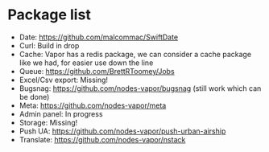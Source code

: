 # Package list

 - Date: https://github.com/malcommac/SwiftDate
 - Curl: Build in drop
 - Cache: Vapor has a redis package, we can consider a cache package like we had, for easier use down the line
 - Queue: https://github.com/BrettRToomey/Jobs
 - Excel/Csv export: Missing!
 - Bugsnag: https://github.com/nodes-vapor/bugsnag (still work which can be done)
 - Meta: https://github.com/nodes-vapor/meta
 - Admin panel: In progress
 - Storage: Missing!
 - Push UA: https://github.com/nodes-vapor/push-urban-airship
 - Translate: https://github.com/nodes-vapor/nstack
